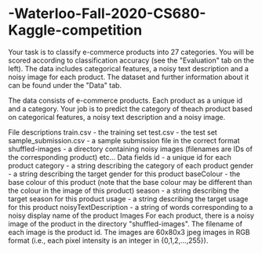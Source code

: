 # -Waterloo-Fall-2020-CS680-Kaggle-competition

Your task is to classify e-commerce products into 27 categories. You will be scored according to classification accuracy (see the "Evaluation" tab on the left). The data includes categorical features, a noisy text description and a noisy image for each product. The dataset and further information about it can be found under the "Data" tab.

The data consists of e-commerce products. Each product as a unique id and a category. Your job is to predict the category of theach product based on categorical features, a noisy text description and a noisy image.

File descriptions
train.csv - the training set
test.csv - the test set
sample_submission.csv - a sample submission file in the correct format
shuffled-images - a directory containing noisy images (filenames are IDs of the corresponding product)
etc...
Data fields
id - a unique id for each product
category - a string describing the category of each product
gender - a string describing the target gender for this product
baseColour - the base colour of this product (note that the base colour may be different than the colour in the image of this product)
season - a string describing the target season for this product
usage - a string describing the target usage for this product
noisyTextDescription - a string of words corresponding to a noisy display name of the product
Images
For each product, there is a noisy image of the product in the directory "shuffled-images". The filename of each image is the product id. The images are 60x80x3 jpeg images in RGB format (i.e., each pixel intensity is an integer in {0,1,2,...,255}).

